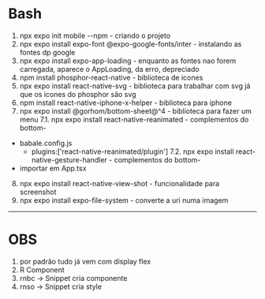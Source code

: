 # Bash

1. npx expo init mobile --npm - criando o projeto
2. npx expo install expo-font @expo-google-fonts/inter - instalando as fontes dp google
3. npx expo install expo-app-loading - enquanto as fontes nao forem carregada, aparece o AppLoading, da erro, depreciado
4. npm install phosphor-react-native - biblioteca de icones
5. npx expo install react-native-svg - biblioteca para trabalhar com svg já que os icones do phosphor são svg
6. npm install react-native-iphone-x-helper - biblioteca para iphone
7. npx expo install @gorhom/bottom-sheet@^4 - biblioteca para fazer um menu
7.1. npx expo install react-native-reanimated - complementos do bottom-
  - babale.config.js
    - plugins:['react-native-reanimated/plugin']
7.2. npx expo install react-native-gesture-handler  - complementos do bottom-
  - importar em App.tsx
8. npx expo install react-native-view-shot - funcionalidade para screenshot
9. npx expo install expo-file-system - converte a uri numa imagem

----------

# OBS

1. por padrão tudo já vem com display flex
2. R Component
3. rnbc -> Snippet cria componente
4. rnso -> Snippet cria style